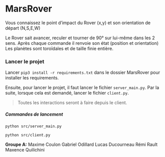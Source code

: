 # MarsRover
Vous connaissez le point d’impact du Rover (x,y) et son orientation de départ (N,S,E,W)

Le Rover sait avancer, reculer et tourner de 90° sur lui-même dans les 2 sens.
Après chaque commande il renvoie son état (position et orientation)
Les planètes sont toroïdales et de taille finie entière.

### Lancer le projet
Lancer ```pip3 install -r requirements.txt``` dans le dossier MarsRover pour installer les requirements.

Ensuite, pour lancer le projet, il faut lancer le fichier ```server_main.py```. 
Par la suite, lorsque cela est demandé, lancer le fichier ```client.py```.

> Toutes les interactions seront à faire depuis le client.

##### Commandes de lancement
```python src/server_main.py```

```python src/client.py```

**Groupe A:**
Maxime Coulon
Gabriel Odillard
Lucas Ducourneau
Rémi Rault
Maxence Quilichini
